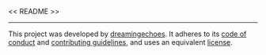 << README >>

----------------------------

This project was developed by [dreamingechoes](https://github.com/dreamingechoes).
It adheres to its [code of conduct](https://github.com/dreamingechoes/base/files/blob/master/en/CODE_OF_CONDUCT.md) and
[contributing guidelines](https://github.com/dreamingechoes/base/files/blob/master/en/CONTRIBUTING.md), and uses an equivalent [license](https://github.com/dreamingechoes/base/files/blob/master/en/LICENSE).
